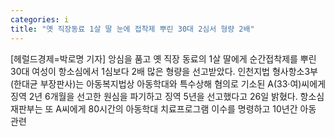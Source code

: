 ```yaml
---
categories: i
title: "옛 직장동료 1살 딸 눈에 접착제 뿌린 30대 2심서 형량 2배"
---
```

[헤럴드경제=박로명 기자] 앙심을 품고 옛 직장 동료의 1살 딸에게 순간접착제를 뿌린 30대 여성이 항소심에서 1심보다 2배 많은 형량을 선고받았다. 인천지법 형사항소3부(한대균 부장판사)는 아동복지법상 아동학대와 특수상해 혐의로 기소된 A(33&middot;여)씨에게 징역 2년 6개월을 선고한 원심을 파기하고 징역 5년을 선고했다고 26일 밝혔다. 항소심 재판부는 또 A씨에게 80시간의 아동학대 치료프로그램 이수를 명령하고 10년간 아동 관련